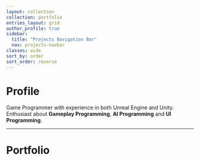 ```yaml
---
layout: collection
collection: portfolio
entries_layout: grid
author_profile: true
sidebar:
  title: "Projects Navigation Bar"
  nav: projects-navbar
classes: wide
sort_by: order
sort_order: reverse
---
```

# Profile

Game Programmer with experience in both Unreal Engine and Unity.<br>
Enthusiast about <strong>Gameplay Programming</strong>, <strong>AI Programming</strong> and <strong>UI Programming</strong>.

--------------------------------------------------------------------------------------------------------------------------------

# Portfolio